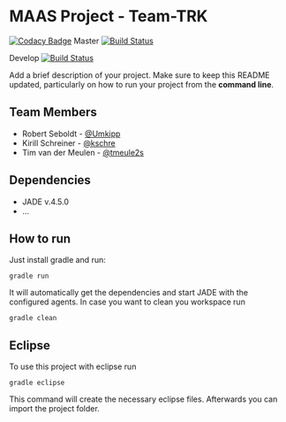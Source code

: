 # MAAS Project - Team-TRK

[![Codacy Badge](https://api.codacy.com/project/badge/Grade/6b65a987014c498da2df253ff30a0d4a)](https://app.codacy.com/app/tmeule2s/ws18-project-team-trk?utm_source=github.com&utm_medium=referral&utm_content=HBRS-MAAS/ws18-project-team-trk&utm_campaign=Badge_Grade_Dashboard)
Master [![Build Status](https://travis-ci.org/HBRS-MAAS/ws18-project-team-trk.svg?branch=master)](https://travis-ci.org/HBRS-MAAS/ws18-project-team-trk)

Develop [![Build Status](https://travis-ci.org/HBRS-MAAS/ws18-project-team-trk.svg?branch=develop)](https://travis-ci.org/HBRS-MAAS/ws18-project-team-trk)

Add a brief description of your project. Make sure to keep this README updated, particularly on how to run your project from the **command line**.

## Team Members
* Robert Seboldt     - [@Umkipp](https://github.com/Umkipp)
* Kirill Schreiner   - [@kschre](https://github.com/kschre)
* Tim van der Meulen - [@tmeule2s](https://github.com/tmeule2s)

## Dependencies
* JADE v.4.5.0
* ...

## How to run
Just install gradle and run:

    gradle run

It will automatically get the dependencies and start JADE with the configured agents.
In case you want to clean you workspace run

    gradle clean

## Eclipse
To use this project with eclipse run

    gradle eclipse

This command will create the necessary eclipse files.
Afterwards you can import the project folder.
